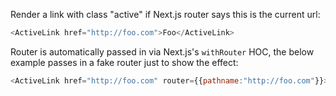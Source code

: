 Render a link with class "active" if Next.js router says this is the current url:
```js
<ActiveLink href="http://foo.com">Foo</ActiveLink>
```

Router is automatically passed in via Next.js's `withRouter` HOC, 
the below example passes in a fake router just to show the effect:
```js
<ActiveLink href="http://foo.com" router={{pathname:"http://foo.com"}}>Active</ActiveLink>
```

